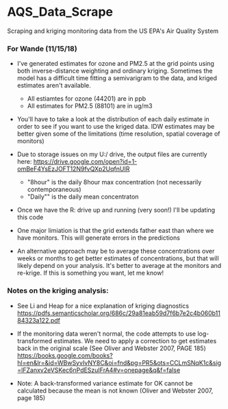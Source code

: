 # AQS_Data_Scrape
Scraping and kriging monitoring data from the US EPA's Air Quality System

### For Wande (11/15/18)

- I've generated estimates for ozone and PM2.5 at the grid points using both inverse-distance
weighting and ordinary kriging. Sometimes the model has a difficult time fitting
a semivarigram to the data, and kriged estimates aren't available.
    - All estiamtes for ozone (44201) are in ppb
    - All estimates for PM2.5 (88101) are in ug/m3

- You'll have to take a look at the distribution of each daily estimate in order
to see if you want to use the kriged data. IDW estimates may be better given some of
the limitations (time resolution, spatial coverage of monitors)

- Due to storage issues on my U:/ drive, the output files are currently here:
https://drive.google.com/open?id=1-omBeF4YsEzJOFT12N9fvQXp2UqfnUIR
    - "8hour" is the daily 8hour max concentration (not necessarily contemporaneous)
    - "Daily"" is the daily mean concentraton

- Once we have the R: drive up and running (very soon!) I'll be updating this code

- One major limiation is that the grid extends father east than where we have monitors.
This will generate errors in the predictions

- An alternative approach may be to average these concentrations over weeks or 
months to get better estimates of concentrations, but that will likely depend on your
analysis. It's better to average at the monitors and re-krige. If this is something you
want, let me know!

### Notes on the kriging analysis:
- See Li and Heap for a nice explanation of kriging diagnostics
https://pdfs.semanticscholar.org/686c/29a81eab59d7f6b7e2c4b060b1184323a122.pdf

- If the monitoring data weren't normal, the code attempts to use log-transformed
estimates. We need to apply a correction to get estimates back in the original
scale (See Oliver and Webster 2007, PAGE 185)
https://books.google.com/books?hl=en&lr=&id=WBwSyvIvNY8C&oi=fnd&pg=PR5&ots=CCLmSNqK1c&sig=lFZanxv2eVSKec6nPdESzuIFrA4#v=onepage&q&f=false
- Note: A back-transformed variance estimate for OK cannot be calculated because the mean is not known (Oliver and Webster 2007, page 185)

